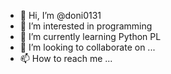 - 👋 Hi, I’m @doni0131
- 👀 I’m interested in programming
- 🌱 I’m currently learning Python PL
- 💞️ I’m looking to collaborate on ...
- 📫 How to reach me ...

<!---
doni0131/doni0131 is a ✨ special ✨ repository because its `README.md` (this file) appears on your GitHub profile.
You can click the Preview link to take a look at your changes.
--->
